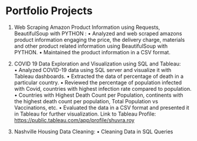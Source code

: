 # Portfolio Projects
1) Web Scraping Amazon Product Information using Requests, BeautifulSoup with PYTHON :
   •	Analyzed and web scraped amazons product information engaging the price, the delivery charge, materials and other product related information using BeautifulSoup         with PYTHON. 
   •	Maintained the product information in a CSV format.


2) COVID 19 Data Exploration and Visualization using SQL and Tableau:  
   •	Analyzed COVID-19 data using SQL server and visualize it with Tableau dashboards.
   •	Extracted the data of percentage of death in a particular country.
   •	Reviewed the percentage of population infected with Covid, countries with highest infection rate compared to population.
   •	Countries with Highest Death Count per Population, continents with the highest death count per population, Total Population vs Vaccinations, etc.
   •	Evaluated the data in a CSV format and presented it in Tableau for further visualization.
   Link to Tableau Profile: https://public.tableau.com/app/profile/shuvra.roy


3) Nashville Housing Data Cleaning:
  • Cleaning Data in SQL Queries


